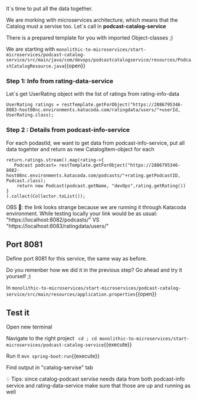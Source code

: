 It´s time to put all the data together.

We are morking with microservices architecture, which means that the Catalog must a servise too. Let´s call in **podcast-catalog-service**

There is a prepared template for you with imported Object-classes ;)

We are starting with  `monolithic-to-microservices/start-microservices/podcast-catalog-service/src/main/java/com/devops/podcastcatalogservice/resources/PodcastCatalogResource.java`{{open}}

### Step 1: Info from rating-data-service

Let´s get UserRating object with the list of ratings from rating-info-data

```
UserRating ratings = restTemplate.getForObject("https://2886795346-8083-host08nc.environments.katacoda.com/ratingdata/users/"+userId, UserRating.class);   

```

### Step 2 : Details from podcast-info-service

For each podastId, we want to get data from podcast-info-service, put all data togehter and return as new CatalogItem-object for each 

```
return.ratings.stream().map(rating->{
   Podcast podcast= restTemplate.getForObject("https://2886795346-8082-host08nc.environments.katacoda.com/podcasts/"+rating.getPodcastID, Podcast.class);
    return new Podcast(podcast.getName, "devOps",rating.getRating())
}
).collect(Collector.toList());

```

OBS 👾: the link looks strange because we are running it through Katacoda environment. While testing locally your link would be as usual: "https://localhost:8082/podcasts/" VS "https://localhost:8083/ratingdata/users/"


## Port 8081

Define port 8081 for this service, the same way as before.

Do you remenber how we did it in the previous step? Go ahead and try it yourself ;) 

In `monolithic-to-microservices/start-microservices/podcast-catalog-service/src/main/resources/application.properties`{{open}} 

## Test it 

Open new terminal

Navigate to the right project ` cd ; cd monolithic-to-microservices/start-microservices/podcast-catalog-service`{{execute}}

Run it `mvn spring-boot:run`{{execute}}

Find output in "catalog-servise" tab

💡 Tips: since catalog-podcast servise needs data from both podcast-info service and rating-data-service make sure that those are up and running as well 
